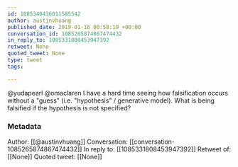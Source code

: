 ```yaml
---
id: 1085340436011585542
author: austinvhuang
published_date: 2019-01-16 00:58:19 +00:00
conversation_id: 1085265874867474432
in_reply_to: 1085331808453947392
retweet: None
quoted_tweet: None
type: tweet
tags:

---
```


@yudapearl @omaclaren I have a hard time seeing how falsification occurs without a "guess" (i.e. "hypothesis" / generative model). What is being falsified if the hypothesis is not specified?

### Metadata

Author: [[@austinvhuang]]
Conversation: [[conversation-1085265874867474432]]
In reply to: [[1085331808453947392]]
Retweet of: [[None]]
Quoted tweet: [[None]]
